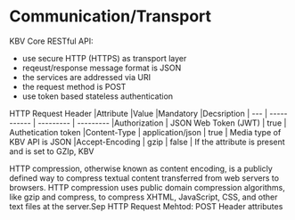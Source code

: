 # Communication/Transport

KBV Core RESTful API:
- use secure HTTP (HTTPS) as transport layer
- reqeust/response message format is JSON
- the services are addressed via URI
- the request method is POST
- use token based stateless authentication


HTTP Request Header
|Attribute	|Value |Mandatory  |Decsription
| --- | -----------  | --------- | ---------
|Authorization | JSON Web Token (JWT) | true | Authetication token
|Content-Type | application/json | true | Media type of KBV API is JSON
|Accept-Encoding | gzip | false | If the attribute is present and is set to GZIp, KBV 


HTTP compression, otherwise known as content encoding, is a publicly defined way to compress textual content transferred from web servers to browsers. HTTP compression uses public domain compression algorithms, like gzip and compress, to compress XHTML, JavaScript, CSS, and other text files at the server.Sep 
HTTP Request 
Mehtod: POST
Header attributes
